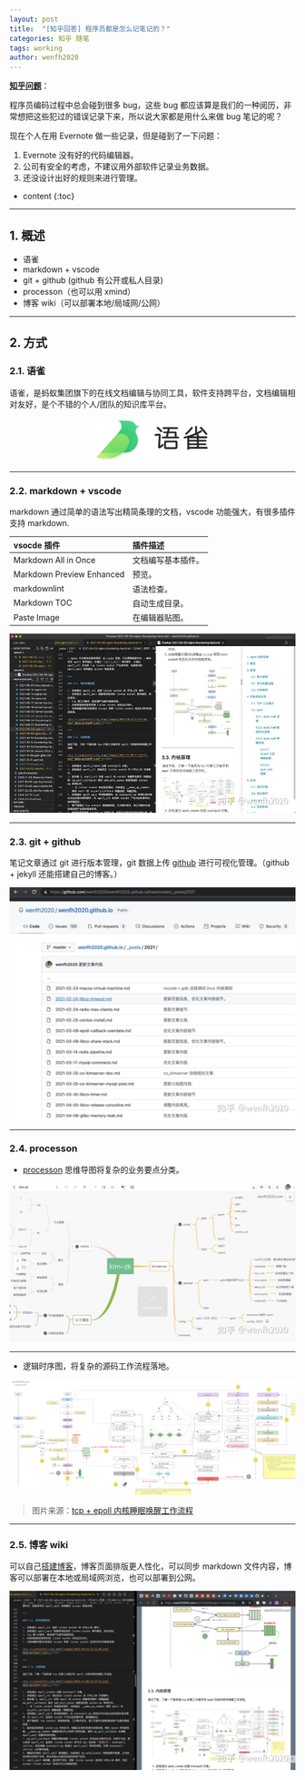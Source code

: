 ```yaml
---
layout: post
title:  "[知乎回答] 程序员都是怎么记笔记的？"
categories: 知乎 随笔
tags: working
author: wenfh2020
---
```


[**知乎问题**](https://www.zhihu.com/question/26229037/answer/2261258741)：

程序员编码过程中总会碰到很多 bug，这些 bug 都应该算是我们的一种阅历，非常想把这些犯过的错误记录下来，所以说大家都是用什么来做 bug 笔记的呢？

现在个人在用 Evernote 做一些记录，但是碰到了一下问题：
1. Evernote 没有好的代码编辑器。
2. 公司有安全的考虑，不建议用外部软件记录业务数据。
3. 还没设计出好的规则来进行管理。




* content
{:toc}

---

## 1. 概述

* 语雀
* markdown + vscode
* git + github (github 有公开或私人目录)
* processon（也可以用 xmind）
* 博客 wiki（可以部署本地/局域网/公网）

---

## 2. 方式

### 2.1. 语雀

语雀，是蚂蚁集团旗下的在线文档编辑与协同工具，软件支持跨平台，文档编辑相对友好，是个不错的个人/团队的知识库平台。

<div align=center><img src="/images/2023-02-16-12-37-07.png" data-action="zoom" width="40%"/></div>

---

### 2.2. markdown + vscode

markdown 通过简单的语法写出精简条理的文档，vscode 功能强大，有很多插件支持 markdown.

| vsocde 插件               | 插件描述           |
| :------------------------ | :----------------- |
| Markdown All in Once      | 文档编写基本插件。 |
| Markdown Preview Enhanced | 预览。             |
| markdownlint              | 语法检查。         |
| Markdown TOC              | 自动生成目录。     |
| Paste Image               | 在编辑器贴图。     |

<div align=center><img src="/images/2021-12-31-10-16-46.png" data-action="zoom"/></div>

---

### 2.3. git + github

笔记文章通过 git 进行版本管理，git 数据上传 [github](https://github.com/wenfh2020/wenfh2020.github.io/tree/master/_posts) 进行可视化管理。（github + jekyll 还能搭建自己的博客。）

<div align=center><img src="/images/2021-12-31-10-17-46.png" data-action="zoom"/></div>

---

### 2.4. processon

* [processon](https://processon.com/u/56e76de5e4b05387d036f99e/profile) 思维导图将复杂的业务要点分类。

<div align=center><img src="/images/2021-12-31-10-18-34.png" data-action="zoom"/></div>

---

* 逻辑时序图，将复杂的源码工作流程落地。

<div align=center><img src="/images/2021-12-31-12-44-05.png" data-action="zoom"/></div>

> 图片来源：[tcp + epoll 内核睡眠唤醒工作流程](https://wenfh2020.com/2021/12/16/tcp-epoll-wakeup/)

---

### 2.5. 博客 wiki

可以自己[搭建博客](https://wenfh2020.com/2020/02/17/make-blog/)，博客页面排版更人性化，可以同步 markdown 文件内容，博客可以部署在本地或局域网浏览，也可以部署到公网。

<div align=center><img src="/images/2021-12-31-10-20-53.png" data-action="zoom"/></div>

